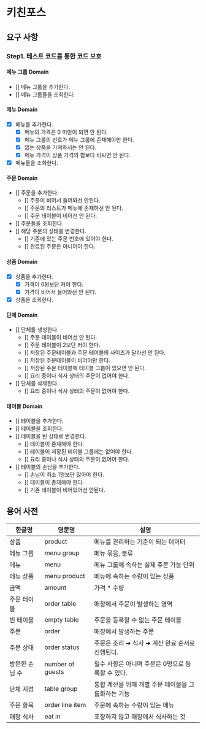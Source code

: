 # 키친포스

## 요구 사항
### Step1. 테스트 코드를 통한 코드 보호
#### 메뉴 그룹 Domain
- [] 메뉴 그룹을 추가한다.
- [] 메뉴 그룹들을 조회한다.

#### 메뉴 Domain
- [x] 메뉴를 추가한다.
    - [x] 메뉴의 가격은 0 미만이 되면 안 된다.
    - [x] 메뉴 그룹의 번호가 메뉴 그룹에 존재해야만 한다.
    - [x] 없는 상품을 가져와서는 안 된다.
    - [x] 메뉴 가격이 상품 가격의 합보다 비싸면 안 된다.
- [x] 메뉴들을 조회한다.

#### 주문 Domain
- [] 주문을 추가한다.
    - [] 주문이 비어서 들어와선 안된다.
    - [] 주문의 리스트가 메뉴에 존재하선 안 된다.
    - [] 주문 테이블이 비어선 안 된다.
- [] 주문들을 조회한다.
- [] 해당 주문의 상태를 변경한다.
    - [] 기존에 있는 주문 번호에 있어야 한다.
    - [] 완료된 주문은 아니어야 한다.

#### 상품 Domain
- [x] 상품을 추가한다.
    - [x] 가격이 0원보단 커야 한다.
    - [x] 가격이 비어서 들어와선 안 된다.
- [x] 상품을 조회한다.

#### 단체 Domain
- [] 단체를 생성한다.
    - [] 주문 테이블이 비어선 안 된다.
    - [] 주문 테이블이 2보단 커야 한다.
    - [] 저장된 주문테이블과 주문 테이블의 사이즈가 달라선 안 된다.
    - [] 저장된 주문테이블이 비어야만 한다. 
    - [] 저장된 주문 테이블에 테이블 그룹이 있으면 안 된다.
    - [] 요리 중이나 식사 상태의 주문이 없어야 한다. 
- [] 단체를 삭제한다.
    - [] 요리 중이나 식사 상태의 주문이 없어야 한다.

#### 테이블 Domain
- [] 테이블을 추가한다.
- [] 테이블을 조회한다.
- [] 테이블을 빈 상태로 변경한다.
    - [] 테이블이 존재해야 한다.
    - [] 테이블이 저장된 테이블 그룹에는 없어야 한다.
    - [] 요리 중이나 식사 상태의 주문이 없어야 한다.
- [] 테이블의 손님을 추가한다. 
    - [] 손님이 최소 1명보단 많아야 한다.
    - [] 테이블이 존재해야 한다.
    - [] 기존 테이블이 비어있어선 안된다.

## 용어 사전

| 한글명 | 영문명 | 설명 |
| --- | --- | --- |
| 상품 | product | 메뉴를 관리하는 기준이 되는 데이터 |
| 메뉴 그룹 | menu group | 메뉴 묶음, 분류 |
| 메뉴 | menu | 메뉴 그룹에 속하는 실제 주문 가능 단위 |
| 메뉴 상품 | menu product | 메뉴에 속하는 수량이 있는 상품 |
| 금액 | amount | 가격 * 수량 |
| 주문 테이블 | order table | 매장에서 주문이 발생하는 영역 |
| 빈 테이블 | empty table | 주문을 등록할 수 없는 주문 테이블 |
| 주문 | order | 매장에서 발생하는 주문 |
| 주문 상태 | order status | 주문은 조리 ➜ 식사 ➜ 계산 완료 순서로 진행된다. |
| 방문한 손님 수 | number of guests | 필수 사항은 아니며 주문은 0명으로 등록할 수 있다. |
| 단체 지정 | table group | 통합 계산을 위해 개별 주문 테이블을 그룹화하는 기능 |
| 주문 항목 | order line item | 주문에 속하는 수량이 있는 메뉴 |
| 매장 식사 | eat in | 포장하지 않고 매장에서 식사하는 것 |

